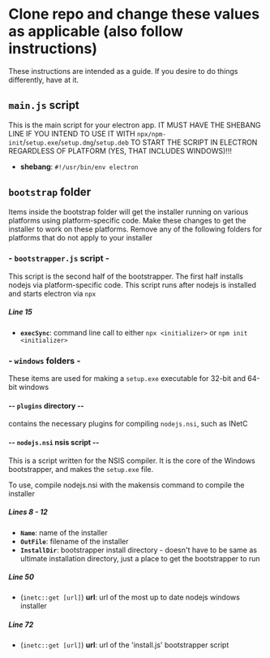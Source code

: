 # Clone repo and change these values as applicable (also follow instructions)

These instructions are intended as a guide. If you desire to do things differently, have at it.

## `main.js` script

This is the main script for your electron app. IT MUST HAVE THE SHEBANG LINE IF YOU INTEND TO USE IT WITH `npx/npm-init`/`setup.exe`/`setup.dmg`/`setup.deb` TO START THE SCRIPT IN ELECTRON REGARDLESS OF PLATFORM (YES, THAT INCLUDES WINDOWS)!!!

- __shebang__: `#!/usr/bin/env electron`

## `bootstrap` folder

Items inside the bootstrap folder will get the installer running on various platforms using platform-specific code. Make these changes to get the installer to work on these platforms. Remove any of the following folders for platforms that do not apply to your installer

### - `bootstrapper.js` script -

This script is the second half of the bootstrapper. The first half installs nodejs via platform-specific code. This script runs after nodejs is installed and starts electron via `npx`

##### Line 15

- __`execSync`__: command line call to either `npx <initializer>` or `npm init <initializer>`

### - `windows` folders -

These items are used for making a `setup.exe` executable for 32-bit and 64-bit windows

#### -- `plugins` directory --

contains the necessary plugins for compiling `nodejs.nsi`, such as INetC

#### -- `nodejs.nsi` nsis script --

This is a script written for the NSIS compiler. It is the core of the Windows bootstrapper, and makes the `setup.exe` file.

To use, compile nodejs.nsi with the makensis command to compile the installer

##### Lines 8 - 12

- __`Name`__: name of the installer
- __`OutFile`__: filename of the installer
- __`InstallDir`__: bootstrapper install directory - doesn't have to be same as ultimate installation directory, just a place to get the bootstrapper to run

##### Line 50

- (`inetc::get [url]`) __url__: url of the most up to date nodejs windows installer

##### Line 72

- (`inetc::get [url]`) __url__: url of the 'install.js' bootstrapper script
